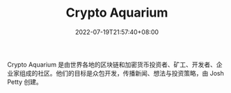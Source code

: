 ﻿---
weight: 
title: "Crypto Aquarium"
description: "Crypto Aquarium 是由世界各地的区块链和加密货币投资者、矿工、开发者、企业家组成的社区"
date: 2022-07-19T21:57:40+08:00
lastmod: 2022-07-19T16:45:40+08:00
draft: false
authors: ["june"]
featuredImage: "crypto-aquarium.jpg"
link: "https://www.cypherhunter.com/zh-hans/p/crypto-aquarium/"
tags: ["元宇宙资讯","Crypto Aquarium"]
categories: ["navigation"]
navigation: ["元宇宙资讯"]
lightgallery: true
toc: true
pinned: false
recommend: false
recommend1: false
---
Crypto Aquarium 是由世界各地的区块链和加密货币投资者、矿工、开发者、企业家组成的社区。他们的目标是众包开发，传播新闻、想法与投资策略，由 Josh Petty 创建。
